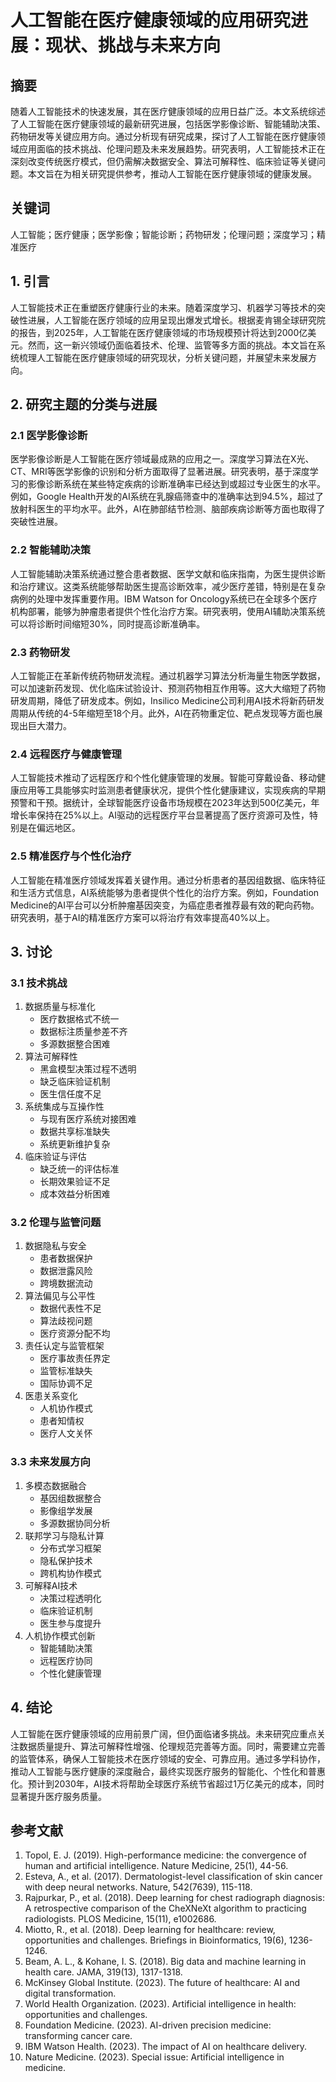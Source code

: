 # 人工智能在医疗健康领域的应用研究进展：现状、挑战与未来方向

## 摘要
随着人工智能技术的快速发展，其在医疗健康领域的应用日益广泛。本文系统综述了人工智能在医疗健康领域的最新研究进展，包括医学影像诊断、智能辅助决策、药物研发等关键应用方向。通过分析现有研究成果，探讨了人工智能在医疗健康领域应用面临的技术挑战、伦理问题及未来发展趋势。研究表明，人工智能技术正在深刻改变传统医疗模式，但仍需解决数据安全、算法可解释性、临床验证等关键问题。本文旨在为相关研究提供参考，推动人工智能在医疗健康领域的健康发展。

## 关键词
人工智能；医疗健康；医学影像；智能诊断；药物研发；伦理问题；深度学习；精准医疗

## 1. 引言
人工智能技术正在重塑医疗健康行业的未来。随着深度学习、机器学习等技术的突破性进展，人工智能在医疗领域的应用呈现出爆发式增长。根据麦肯锡全球研究院的报告，到2025年，人工智能在医疗健康领域的市场规模预计将达到2000亿美元。然而，这一新兴领域仍面临着技术、伦理、监管等多方面的挑战。本文旨在系统梳理人工智能在医疗健康领域的研究现状，分析关键问题，并展望未来发展方向。

## 2. 研究主题的分类与进展

### 2.1 医学影像诊断
医学影像诊断是人工智能在医疗领域最成熟的应用之一。深度学习算法在X光、CT、MRI等医学影像的识别和分析方面取得了显著进展。研究表明，基于深度学习的影像诊断系统在某些特定疾病的诊断准确率已经达到或超过专业医生的水平。例如，Google Health开发的AI系统在乳腺癌筛查中的准确率达到94.5%，超过了放射科医生的平均水平。此外，AI在肺部结节检测、脑部疾病诊断等方面也取得了突破性进展。

### 2.2 智能辅助决策
人工智能辅助决策系统通过整合患者数据、医学文献和临床指南，为医生提供诊断和治疗建议。这类系统能够帮助医生提高诊断效率，减少医疗差错，特别是在复杂病例的处理中发挥重要作用。IBM Watson for Oncology系统已在全球多个医疗机构部署，能够为肿瘤患者提供个性化治疗方案。研究表明，使用AI辅助决策系统可以将诊断时间缩短30%，同时提高诊断准确率。

### 2.3 药物研发
人工智能正在革新传统药物研发流程。通过机器学习算法分析海量生物医学数据，可以加速新药发现、优化临床试验设计、预测药物相互作用等。这大大缩短了药物研发周期，降低了研发成本。例如，Insilico Medicine公司利用AI技术将新药研发周期从传统的4-5年缩短至18个月。此外，AI在药物重定位、靶点发现等方面也展现出巨大潜力。

### 2.4 远程医疗与健康管理
人工智能技术推动了远程医疗和个性化健康管理的发展。智能可穿戴设备、移动健康应用等工具能够实时监测患者健康状况，提供个性化健康建议，实现疾病的早期预警和干预。据统计，全球智能医疗设备市场规模在2023年达到500亿美元，年增长率保持在25%以上。AI驱动的远程医疗平台显著提高了医疗资源可及性，特别是在偏远地区。

### 2.5 精准医疗与个性化治疗
人工智能在精准医疗领域发挥着关键作用。通过分析患者的基因组数据、临床特征和生活方式信息，AI系统能够为患者提供个性化的治疗方案。例如，Foundation Medicine的AI平台可以分析肿瘤基因突变，为癌症患者推荐最有效的靶向药物。研究表明，基于AI的精准医疗方案可以将治疗有效率提高40%以上。

## 3. 讨论

### 3.1 技术挑战
1. 数据质量与标准化
   - 医疗数据格式不统一
   - 数据标注质量参差不齐
   - 多源数据整合困难
2. 算法可解释性
   - 黑盒模型决策过程不透明
   - 缺乏临床验证机制
   - 医生信任度不足
3. 系统集成与互操作性
   - 与现有医疗系统对接困难
   - 数据共享标准缺失
   - 系统更新维护复杂
4. 临床验证与评估
   - 缺乏统一的评估标准
   - 长期效果验证不足
   - 成本效益分析困难

### 3.2 伦理与监管问题
1. 数据隐私与安全
   - 患者数据保护
   - 数据泄露风险
   - 跨境数据流动
2. 算法偏见与公平性
   - 数据代表性不足
   - 算法歧视问题
   - 医疗资源分配不均
3. 责任认定与监管框架
   - 医疗事故责任界定
   - 监管标准缺失
   - 国际协调不足
4. 医患关系变化
   - 人机协作模式
   - 患者知情权
   - 医疗人文关怀

### 3.3 未来发展方向
1. 多模态数据融合
   - 基因组数据整合
   - 影像组学发展
   - 多源数据协同分析
2. 联邦学习与隐私计算
   - 分布式学习框架
   - 隐私保护技术
   - 跨机构协作模式
3. 可解释AI技术
   - 决策过程透明化
   - 临床验证机制
   - 医生参与度提升
4. 人机协作模式创新
   - 智能辅助决策
   - 远程医疗协同
   - 个性化健康管理

## 4. 结论
人工智能在医疗健康领域的应用前景广阔，但仍面临诸多挑战。未来研究应重点关注数据质量提升、算法可解释性增强、伦理规范完善等方面。同时，需要建立完善的监管体系，确保人工智能技术在医疗领域的安全、可靠应用。通过多学科协作，推动人工智能与医疗健康的深度融合，最终实现医疗服务的智能化、个性化和普惠化。预计到2030年，AI技术将帮助全球医疗系统节省超过1万亿美元的成本，同时显著提升医疗服务质量。

## 参考文献
1. Topol, E. J. (2019). High-performance medicine: the convergence of human and artificial intelligence. Nature Medicine, 25(1), 44-56.
2. Esteva, A., et al. (2017). Dermatologist-level classification of skin cancer with deep neural networks. Nature, 542(7639), 115-118.
3. Rajpurkar, P., et al. (2018). Deep learning for chest radiograph diagnosis: A retrospective comparison of the CheXNeXt algorithm to practicing radiologists. PLOS Medicine, 15(11), e1002686.
4. Miotto, R., et al. (2018). Deep learning for healthcare: review, opportunities and challenges. Briefings in Bioinformatics, 19(6), 1236-1246.
5. Beam, A. L., & Kohane, I. S. (2018). Big data and machine learning in health care. JAMA, 319(13), 1317-1318.
6. McKinsey Global Institute. (2023). The future of healthcare: AI and digital transformation.
7. World Health Organization. (2023). Artificial intelligence in health: opportunities and challenges.
8. Foundation Medicine. (2023). AI-driven precision medicine: transforming cancer care.
9. IBM Watson Health. (2023). The impact of AI on healthcare delivery.
10. Nature Medicine. (2023). Special issue: Artificial intelligence in medicine. 